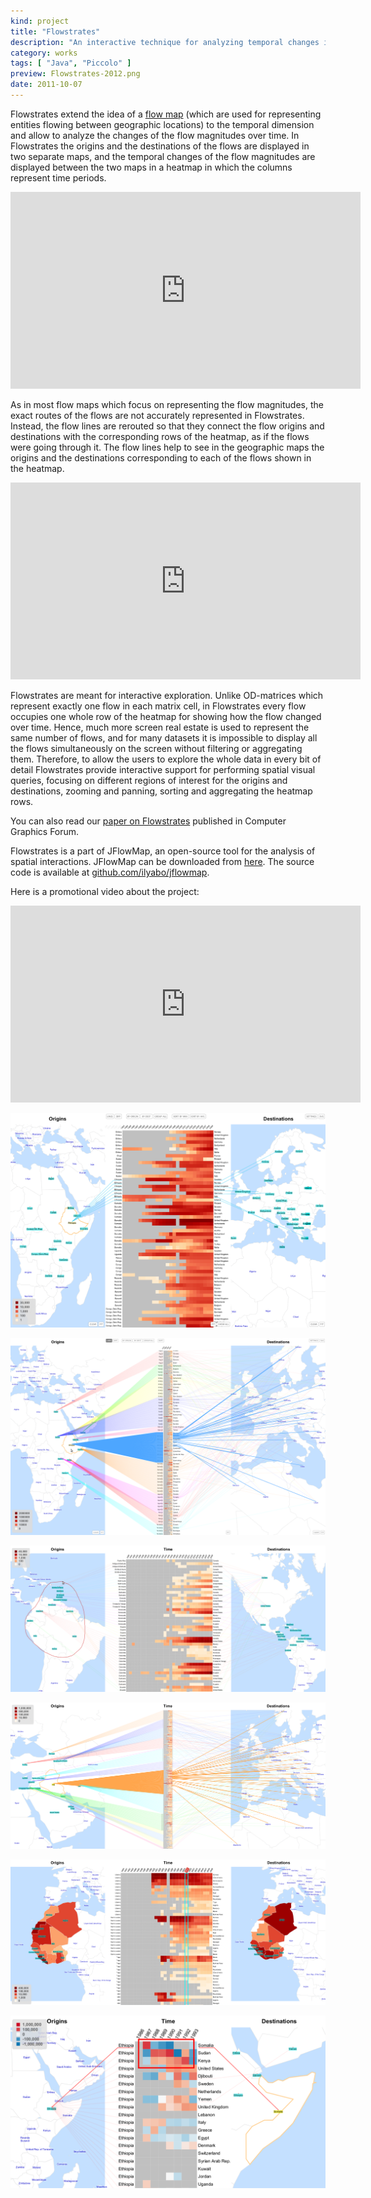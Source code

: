 ```yaml
---
kind: project
title: "Flowstrates"
description: "An interactive technique for analyzing temporal changes in origin-destination data, that is, flows of entities between geographic locations."
category: works
tags: [ "Java", "Piccolo" ]
preview: Flowstrates-2012.png
date: 2011-10-07
---
```


Flowstrates extend the idea of a [flow map](http://en.wikipedia.org/wiki/Flow_map) (which are used for representing entities flowing between geographic locations) to the temporal dimension and allow to analyze the changes of the flow magnitudes over time. In Flowstrates the origins and the destinations of the flows are displayed in two separate maps, and the temporal changes of the flow magnitudes are displayed between the two maps in a heatmap in which the columns represent time periods.

<iframe width="560" height="315" src="https://www.youtube.com/embed/nij8OUyiaV0?rel=0&amp;controls=0&amp;showinfo=0" frameborder="0" allow="autoplay; encrypted-media" allowfullscreen></iframe>

As in most flow maps which focus on representing the flow magnitudes, the exact routes of the flows are not accurately represented in Flowstrates. Instead, the flow lines are rerouted so that they connect the flow origins and destinations with the corresponding rows of the heatmap, as if the flows were going through it. The flow lines help to see in the geographic maps the origins and the destinations corresponding to each of the flows shown in the heatmap.

<iframe width="560" height="315" src="https://www.youtube.com/embed/UQPN7o6A3Cg?rel=0&amp;showinfo=0" frameborder="0" allow="autoplay; encrypted-media" allowfullscreen></iframe>

Flowstrates are meant for interactive exploration. Unlike OD-matrices which represent exactly one flow in each matrix cell, in Flowstrates every flow occupies one whole row of the heatmap for showing how the flow changed over time. Hence, much more screen real estate is used to represent the same number of flows, and for many datasets it is impossible to display all the flows simultaneously on the screen without filtering or aggregating them. Therefore, to allow the users to explore the whole data in every bit of detail Flowstrates provide interactive support for performing spatial visual queries, focusing on different regions of interest for the origins and destinations, zooming and panning, sorting and aggregating the heatmap rows.

You can also read our [paper on Flowstrates](flowstrates-eurovis11-fin.pdf) published in Computer Graphics Forum.

Flowstrates is a part of JFlowMap, an open-source tool for the analysis of spatial interactions.
JFlowMap can be downloaded from [here](https://code.google.com/p/jflowmap/downloads/list).
The source code is available at [github.com/ilyabo/jflowmap](https://github.com/ilyabo/jflowmap/).
 
Here is a promotional video about the project: 
<iframe width="560" height="315" src="https://www.youtube.com/embed/ntY2i7toBPo?rel=0&amp;showinfo=0" frameborder="0" allow="autoplay; encrypted-media" allowfullscreen></iframe>




![](Flowstrates-2012.png) 

![](flowstrates2.png) 

![](lasso.png) 

![](flowline-coloring.png) 

![](totals-in-maps4.png)

![](ethiopia-somalia-diff-staircase-full2--with-rect.png)
